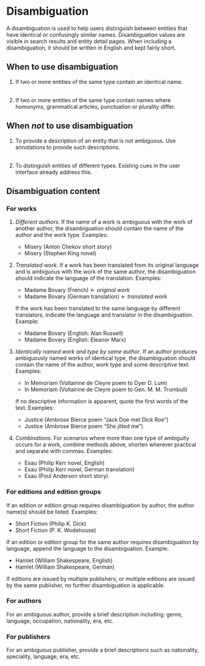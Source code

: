 # Disambiguation

A disambiguation is used to help users distinguish between entities that have
identical or confusingly similar names. Disambiguation values are visible in
search results and entity detail pages. When including a disambiguation, it
should be written in English and kept fairly short.

## When to use disambiguation

1.  If two or more entities of the same type contain an identical name.
    <br/><br/>

2.  If two or more entities of the same type contain names where homonyms,
    grammatical articles, punctuation or plurality differ.

## When *not* to use disambiguation

1.  To provide a description of an entity that is not ambiguous. Use
    annotations to provide such descriptions.
    <br/><br/>

2.  To distinguish entities of different types. Existing cues in the user
    interface already address this.

## Disambiguation content

### For works

1.  *Different authors*. If the name of a work is ambiguous with the work of
    another author, the disambiguation should contain the name of the author
    and the work type. Examples:

    - Misery (Anton Chekov short story)
    - Misery (Stephen King novel)

2.  *Translated work*. If a work has been translated from its original
    language and is ambiguous with the work of the same author, the
    disambiguation should indicate the language of the translation. Examples:

    - Madame Bovary (French) ← *original work*
    - Madame Bovary (German translation) ← *translated work*

    If the work has been translated to the same language by different
    translators, indicate the language and translator in the disambiguation.
    Example:

    - Madame Bovary (English: Alan Russell)
    - Madame Bovary (English: Eleanor Marx)

3.  *Identically named work and type by same author*. If an author produces
    ambiguously named works of identical type, the disambiguation should
    contain the name of the author, work type and some descriptive text.
    Examples:

    - In Memoriam (Voltairine de Cleyre poem to Dyer D. Lum)
    - In Memoriam (Voltairine de Cleyre poem to Gen. M. M. Trumbull)

    If no descriptive information is apparent, quote the first words of the
    text. Examples:

    - Justice (Ambrose Bierce poem “Jack Doe met Dick Roe”)
    - Justice (Ambrose Bierce poem “She jilted me”)

4. *Combinations*. For scenarios where more than one type of ambiguity occurs
    for a work, combine methods above, shorten wherever practical and separate
    with commas. Examples:

    - Esau (Philip Kerr novel, English)
    - Esau (Philip Kerr novel, German translation)
    - Esau (Poul Anderson short story)

### For editions and edition groups

If an edition or edition group requires disambiguation by author, the author
name(s) should be listed. Examples:

- Short Fiction (Philip K. Dick)
- Short Fiction (P. K. Wodehouse)

If an edition or edition group for the same author requires disambiguation by
language, append the language to the disambiguation. Example:

- Hamlet (William Shakespeare, English)
- Hamlet (William Shakespeare, German)

If editions are issued by multiple publishers, or multiple editions are issued
by the same publisher, no further disambiguation is applicable.

### For authors

For an ambiguous author, provide a brief description including: genre,
language, occupation, nationality, era, etc.

### For publishers

For an ambiguous publisher, provide a brief descriptions such as nationality,
speciality, language, era, etc.
